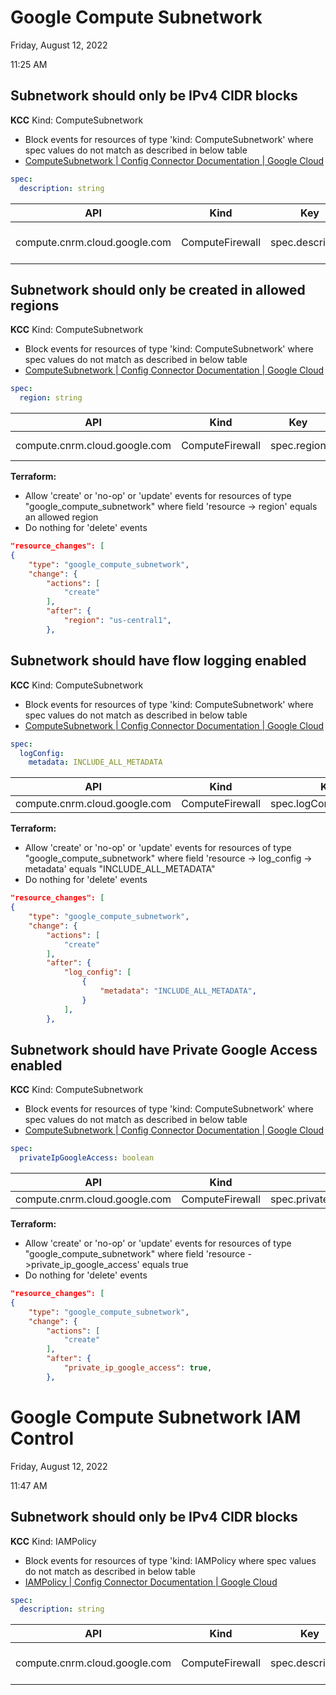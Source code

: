 # Google Compute Subnetwork

Friday, August 12, 2022

11:25 AM

## Subnetwork should only be IPv4 CIDR blocks

**KCC**
Kind: ComputeSubnetwork

- Block events for resources of type 'kind: ComputeSubnetwork' where spec values do not match as described in below table
- [ComputeSubnetwork  |  Config Connector Documentation  |  Google Cloud](https://cloud.google.com/config-connector/docs/reference/resource-docs/compute/computesubnetwork)

```yaml
spec:
  description: string
```

| **API** | **Kind** | **Key** | **Conditional** | **Value** |
| --- | --- | --- | --- | --- |
| compute.cnrm.cloud.google.com | ComputeFirewall | spec.description | equals | Non-null value |


## Subnetwork should only be created in allowed regions

**KCC**
Kind: ComputeSubnetwork

- Block events for resources of type 'kind: ComputeSubnetwork' where spec values do not match as described in below table
- [ComputeSubnetwork  |  Config Connector Documentation  |  Google Cloud](https://cloud.google.com/config-connector/docs/reference/resource-docs/compute/computesubnetwork)

```yaml
spec:
  region: string
```

| **API** | **Kind** | **Key** | **Conditional** | **Value** |
| --- | --- | --- | --- | --- |
| compute.cnrm.cloud.google.com | ComputeFirewall | spec.region | equals | Allowed regions |

**Terraform:**

- Allow 'create' or 'no-op' or 'update' events for resources of type "google_compute_subnetwork" where field 'resource -\> region' equals an allowed region
- Do nothing for 'delete' events

```json
"resource_changes": [
{
    "type": "google_compute_subnetwork",
    "change": {
        "actions": [
            "create"
        ],
        "after": {
            "region": "us-central1",
        },
```

## Subnetwork should have flow logging enabled

**KCC**
Kind: ComputeSubnetwork

- Block events for resources of type 'kind: ComputeSubnetwork' where spec values do not match as described in below table
- [ComputeSubnetwork  |  Config Connector Documentation  |  Google Cloud](https://cloud.google.com/config-connector/docs/reference/resource-docs/compute/computesubnetwork)

```yaml
spec:
  logConfig:
    metadata: INCLUDE_ALL_METADATA
```

| **API** | **Kind** | **Key** | **Conditional** | **Value** |
| --- | --- | --- | --- | --- |
| compute.cnrm.cloud.google.com | ComputeFirewall | spec.logConfig.metadata | equals | INCLUDE_ALL_METADATA |

**Terraform:**

- Allow 'create' or 'no-op' or 'update' events for resources of type "google_compute_subnetwork" where field 'resource -\> log_config -\> metadata' equals "INCLUDE_ALL_METADATA"
- Do nothing for 'delete' events

```json
"resource_changes": [
{
    "type": "google_compute_subnetwork",
    "change": {
        "actions": [
            "create"
        ],
        "after": {
            "log_config": [
                {
                    "metadata": "INCLUDE_ALL_METADATA",
                }
            ],
        },
```

## Subnetwork should have Private Google Access enabled

**KCC**
Kind: ComputeSubnetwork

- Block events for resources of type 'kind: ComputeSubnetwork' where spec values do not match as described in below table
- [ComputeSubnetwork  |  Config Connector Documentation  |  Google Cloud](https://cloud.google.com/config-connector/docs/reference/resource-docs/compute/computesubnetwork)

```yaml
spec:
  privateIpGoogleAccess: boolean
```

| **API** | **Kind** | **Key** | **Conditional** | **Value** |
| --- | --- | --- | --- | --- |
| compute.cnrm.cloud.google.com | ComputeFirewall | spec.privateIpGoogleAcccess | equals | true |

**Terraform:**

- Allow 'create' or 'no-op' or 'update' events for resources of type "google_compute_subnetwork" where field 'resource -\>private_ip_google_access' equals true
- Do nothing for 'delete' events

```json
"resource_changes": [
{
    "type": "google_compute_subnetwork",
    "change": {
        "actions": [
            "create"
        ],
        "after": {
            "private_ip_google_access": true,
        },
```

# Google Compute Subnetwork IAM Control

Friday, August 12, 2022

11:47 AM

## Subnetwork should only be IPv4 CIDR blocks

**KCC**
Kind: IAMPolicy

- Block events for resources of type 'kind: IAMPolicy where spec values do not match as described in below table
- [IAMPolicy  |  Config Connector Documentation  |  Google Cloud](https://cloud.google.com/config-connector/docs/reference/resource-docs/iam/iampolicy)

```yaml
spec:
  description: string
```

| **API** | **Kind** | **Key** | **Conditional** | **Value** |
| --- | --- | --- | --- | --- |
| compute.cnrm.cloud.google.com | ComputeFirewall | spec.description | equals | Non-null value |
